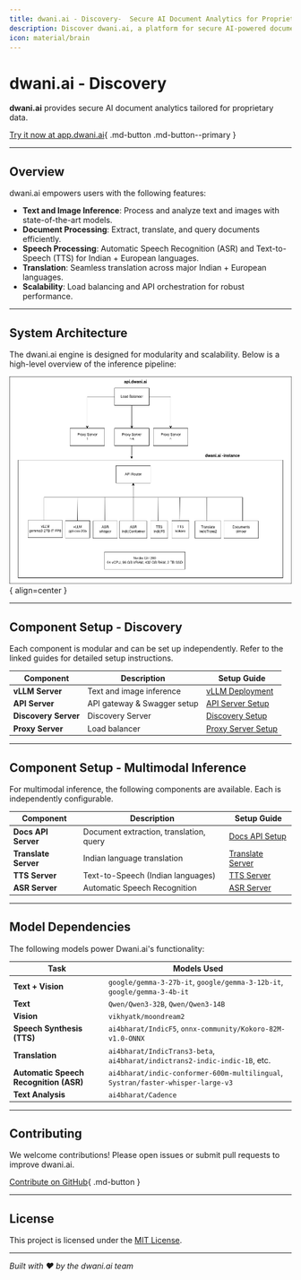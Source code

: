 ```yaml
---
title: dwani.ai - Discovery-  Secure AI Document Analytics for Proprietary Data
description: Discover dwani.ai, a platform for secure AI-powered document analytics, text and image inference, Indian language translation, and speech processing.
icon: material/brain
---
```


# dwani.ai - Discovery

**dwani.ai** provides secure AI document analytics tailored for proprietary data.


[Try it now at app.dwani.ai](https://app.dwani.ai){ .md-button .md-button--primary }

---

## Overview

dwani.ai empowers users with the following features:

- **Text and Image Inference**: Process and analyze text and images with state-of-the-art models.
- **Document Processing**: Extract, translate, and query documents efficiently.
- **Speech Processing**: Automatic Speech Recognition (ASR) and Text-to-Speech (TTS) for Indian + European languages.
- **Translation**: Seamless translation across major Indian + European languages.
- **Scalability**: Load balancing and API orchestration for robust performance.

---

## System Architecture

The dwani.ai engine is designed for modularity and scalability. Below is a high-level overview of the inference pipeline:

![dwani.ai Inference Engine](../images/dwani-inference.drawio.png){ align=center }

---

## Component Setup - Discovery

Each component is modular and can be set up independently. Refer to the linked guides for detailed setup instructions.

| Component         | Description                          | Setup Guide                                      |
|-------------------|--------------------------------------|--------------------------------------------------|
| **vLLM Server**   | Text and image inference             | [vLLM Deployment](discovery/vllm_deploy.md)                |
| **API Server**    | API gateway & Swagger setup          | [API Server Setup](discovery/api_server_setup.md)          |
| **Discovery Server**    | Discovery Server          | [Discovery Setup](discovery/discovery_setup.md)          |
| **Proxy Server**  | Load balancer                        | [Proxy Server Setup](discovery/proxy_setup_vm.md)          |

---

## Component Setup - Multimodal Inference

For multimodal inference, the following components are available. Each is independently configurable.

| Component            | Description                              | Setup Guide                                      |
|----------------------|------------------------------------------|--------------------------------------------------|
| **Docs API Server**  | Document extraction, translation, query  | [Docs API Setup](multimodal/docs_setup.md)       |
| **Translate Server** | Indian language translation              | [Translate Server](multimodal/translate_server.md) |
| **TTS Server**       | Text-to-Speech (Indian languages)        | [TTS Server](multimodal/tts-server.md)           |
| **ASR Server**       | Automatic Speech Recognition             | [ASR Server](multimodal/asr_server.md)           |

---

## Model Dependencies

The following models power Dwani.ai's functionality:

| Task                          | Models Used                                                                 |
|-------------------------------|-----------------------------------------------------------------------------|
| **Text + Vision**             | `google/gemma-3-27b-it`, `google/gemma-3-12b-it`, `google/gemma-3-4b-it`   |
| **Text**                      | `Qwen/Qwen3-32B`, `Qwen/Qwen3-14B`                                        |
| **Vision**                    | `vikhyatk/moondream2`                                                     |
| **Speech Synthesis (TTS)**    | `ai4bharat/IndicF5`, `onnx-community/Kokoro-82M-v1.0-ONNX`                |
| **Translation**               | `ai4bharat/IndicTrans3-beta`, `ai4bharat/indictrans2-indic-indic-1B`, etc. |
| **Automatic Speech Recognition (ASR)** | `ai4bharat/indic-conformer-600m-multilingual`, `Systran/faster-whisper-large-v3` |
| **Text Analysis**             | `ai4bharat/Cadence`                                                       |

---



## Contributing

We welcome contributions! Please open issues or submit pull requests to improve dwani.ai.

[Contribute on GitHub](https://github.com/dwani-ai){ .md-button }

---

## License

This project is licensed under the [MIT License](LICENSE).

---

*Built with ❤️ by the dwani.ai team*